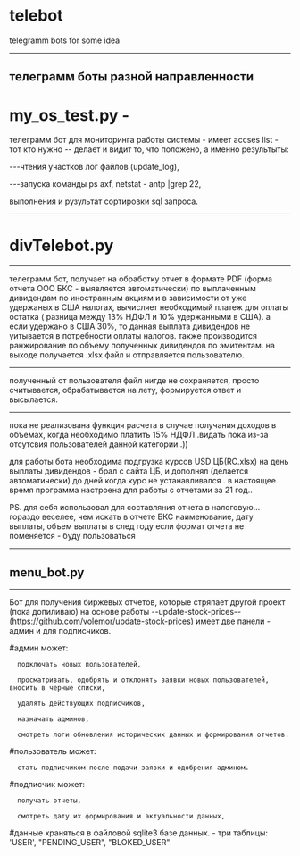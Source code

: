# telebot
telegramm bots for some idea

-----------
телеграмм боты разной направленности
-----------

# my_os_test.py -
телеграмм бот для мониторинга работы системы - имеет accses list -  тот кто нужно -- делает и видит то, что положено, а именно 
результыты:

---чтения участков лог файлов (update_log), 

---запуска команды ps axf, netstat - antp |grep 22,

выполнения и рузультат сортировки sql запроса. 


-----------------
# divTelebot.py
-----------------

телеграмм бот, получает на обработку отчет в формате PDF (форма отчета ООО БКС - выявляется автоматически) по выплаченным дивидендам по иностранным акциям и в зависимости от уже удержаных в США налогах,
вычисляет необходимый платеж для оплаты остатка ( разница между 13% НДФЛ и 10% удержанными в США). а если удержано в США 30%, 
то данная выплата дивидендов не уитывается в потребности оплаты налогов. 
также производится ранжирование по объему полученных дивидендов по эмитентам.
на выходе получается .xlsx файл и отправляется пользователю.

----
полученный от пользователя файл нигде не сохраняется, просто считывается, обрабатывается на лету, формируется ответ и высылается. 

-----

пока не реализована функция расчета в случае получания доходов в объемах, когда необходимо платить 15% НДФЛ..видать пока из-за отсутсвия пользователей данной категории..))

для работы бота необходима подгрузка курсов USD ЦБ(RC.xlsx) на день выплаты дивидендов - брал с сайта ЦБ, и дополнял (делается автоматически) до дней когда курс не устанавливался .
в настоящее время программа настроена для работы с отчетами за 21 год.. 

PS. для себя использовал для составляния отчета в налоговую... гораздо веселее, чем искать в отчете БКС наименование, дату выплаты, объем выплаты
в след году если формат отчета не поменяется - буду пользоваться

--------
## menu_bot.py
--------
Бот для получения биржевых отчетов, которые стряпает другой проект (пока допиливаю) на основе работы --update-stock-prices-- (https://github.com/volemor/update-stock-prices)
имеет две панели - админ и для подписчиков.

  #админ может:
  
      подключать новых пользователей, 
      
      просматривать, одобрять и отклонять заявки новых пользователей, вносить в черные списки, 
      
      удалять действующих подписчиков, 
      
      назначать админов, 
      
      смотреть логи обновления исторических данных и формирования отчетов.
      
  #пользователь может: 
  
      стать подписчиком после подачи заявки и одобрения админом.
      
  #подписчик может: 
  
      получать отчеты, 
      
      смотреть дату их формирования и актуальности данных,
  
  #данные храняться в файловой sqlite3 базе данных. - три таблицы: 'USER', "PENDING_USER", "BLOKED_USER"
  


